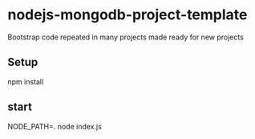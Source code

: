 # nodejs-mongodb-project-template
Bootstrap code repeated in many projects made ready for new projects

## Setup

npm install

## start

NODE_PATH=. node index.js